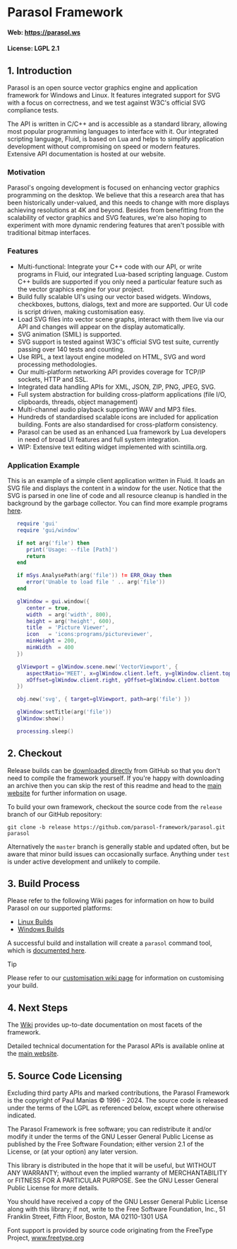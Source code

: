 
# Parasol Framework

#### Web: https://parasol.ws

#### License: LGPL 2.1

## 1. Introduction

Parasol is an open source vector graphics engine and application framework for Windows and Linux.  It features integrated support for SVG with a focus on correctness, and we test against W3C's official SVG compliance tests.

The API is written in C/C++ and is accessible as a standard library, allowing most popular programming languages to interface with it.  Our integrated scripting language, Fluid, is based on Lua and helps to simplify application development without compromising on speed or modern features.  Extensive API documentation is hosted at our website.

### Motivation

Parasol's ongoing development is focused on enhancing vector graphics programming on the desktop. We believe that this a research area that has been historically under-valued, and this needs to change with more displays achieving resolutions at 4K and beyond.  Besides from benefitting from the scalability of vector graphics and SVG features, we're also hoping to experiment with more dynamic rendering features that aren't possible with traditional bitmap interfaces.

### Features

* Multi-functional: Integrate your C++ code with our API, or write programs in Fluid, our integrated Lua-based scripting language.  Custom C++ builds are supported if you only need a particular feature such as the vector graphics engine for your project.
* Build fully scalable UI's using our vector based widgets.  Windows, checkboxes, buttons, dialogs, text and more are supported.  Our UI code is script driven, making customisation easy.
* Load SVG files into vector scene graphs, interact with them live via our API and changes will appear on the display automatically.
* SVG animation (SMIL) is supported.
* SVG support is tested against W3C's official SVG test suite, currently passing over 140 tests and counting.
* Use RIPL, a text layout engine modeled on HTML, SVG and word processing methodologies.
* Our multi-platform networking API provides coverage for TCP/IP sockets, HTTP and SSL.
* Integrated data handling APIs for XML, JSON, ZIP, PNG, JPEG, SVG.
* Full system abstraction for building cross-platform applications (file I/O, clipboards, threads, object management)
* Multi-channel audio playback supporting WAV and MP3 files.
* Hundreds of standardised scalable icons are included for application building.  Fonts are also standardised for cross-platform consistency.
* Parasol can be used as an enhanced Lua framework by Lua developers in need of broad UI features and full system integration.
* WIP: Extensive text editing widget implemented with scintilla.org.

### Application Example

This is an example of a simple client application written in Fluid.  It loads an SVG file and displays the content in a window for the user.  Notice that the SVG is parsed in one line of code and all resource cleanup is handled in the background by the garbage collector.  You can find more example programs [here](examples/).

```Lua
   require 'gui'
   require 'gui/window'

   if not arg('file') then
      print('Usage: --file [Path]')
      return
   end

   if mSys.AnalysePath(arg('file')) != ERR_Okay then
      error('Unable to load file ' .. arg('file'))
   end

   glWindow = gui.window({
      center = true,
      width  = arg('width', 800),
      height = arg('height', 600),
      title  = 'Picture Viewer',
      icon   = 'icons:programs/pictureviewer',
      minHeight = 200,
      minWidth  = 400
   })

   glViewport = glWindow.scene.new('VectorViewport', {
      aspectRatio='MEET', x=glWindow.client.left, y=glWindow.client.top,
      xOffset=glWindow.client.right, yOffset=glWindow.client.bottom
   })

   obj.new('svg', { target=glViewport, path=arg('file') })

   glWindow:setTitle(arg('file'))
   glWindow:show()

   processing.sleep()
```

## 2. Checkout

Release builds can be [downloaded directly](https://github.com/parasol-framework/parasol/releases/latest) from GitHub so that you don't need to compile the framework yourself.  If you're happy with downloading an archive then you can skip the rest of this readme and head to the [main website](https://www.parasol.ws) for further information on usage.

To build your own framework, checkout the source code from the `release` branch of our GitHub repository:

```
git clone -b release https://github.com/parasol-framework/parasol.git parasol
```

Alternatively the `master` branch is generally stable and updated often, but be aware that minor build issues can occasionally surface.  Anything under `test` is under active development and unlikely to compile.

## 3. Build Process

Please refer to the following Wiki pages for information on how to build Parasol on our supported platforms:

* [Linux Builds](https://github.com/parasol-framework/parasol/wiki/Linux-Builds)
* [Windows Builds](https://github.com/parasol-framework/parasol/wiki/Windows-Builds)

A successful build and installation will create a `parasol` command tool, which is [documented here](https://github.com/parasol-framework/parasol/wiki/Parasol-Cmd-Tool).

> [!TIP]
> Please refer to our [customisation wiki page](https://github.com/parasol-framework/parasol/wiki/Customising-Your-Build) for information on customising your build.

## 4. Next Steps

The [Wiki](https://github.com/parasol-framework/parasol/wiki) provides up-to-date documentation on most facets of the framework.

Detailed technical documentation for the Parasol APIs is available online at the [main website](https://www.parasol.ws).

## 5. Source Code Licensing

Excluding third party APIs and marked contributions, the Parasol Framework is the copyright of Paul Manias © 1996 - 2024.  The source code is released under the terms of the LGPL as referenced below, except where otherwise indicated.

The Parasol Framework is free software; you can redistribute it and/or modify it under the terms of the GNU Lesser General Public License as published by the Free Software Foundation; either version 2.1 of the License, or (at your option) any later version.

This library is distributed in the hope that it will be useful, but WITHOUT ANY WARRANTY; without even the implied warranty of MERCHANTABILITY or FITNESS FOR A PARTICULAR PURPOSE.  See the GNU Lesser General Public License for more details.

You should have received a copy of the GNU Lesser General Public License along with this library; if not, write to the Free Software Foundation, Inc., 51 Franklin Street, Fifth Floor, Boston, MA  02110-1301  USA

Font support is provided by source code originating from the FreeType Project, www.freetype.org
